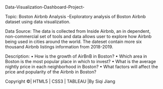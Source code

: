 Data-Visualization-Dashboard-Project-

Topic: Boston Airbnb Analysis -Exploratory analysis of Boston Airbnb dataset using data visualization.

Data Source: The data is collected from Inside Airbnb, an in dependent, non-commercial set of tools and data allows user to explore how Airbnb being used in cities around the world. The dateset contain more six thousand Airbnb listings information from 2018-2019.

Description: •	How is the growth of AirBnB in Boston? •	Which area in Boston is the most popular place in which to invest? •	What is the average nightly price in each neighborhood in Boston? •	What factors will affect the price and popularity of the Airbnb in Boston?

Copyright ©| HTML5 | CSS3 | TABLEAU |By Siqi Jiang
